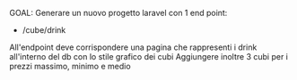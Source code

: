 GOAL:
Generare un nuovo progetto laravel con 1 end point:
- /cube/drink

All'endpoint deve corrispondere una pagina che rappresenti i drink all'interno del db con lo stile grafico dei cubi
Aggiungere inoltre 3 cubi per i prezzi massimo, minimo e medio
